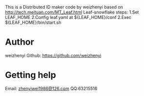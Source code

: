 This is a Distributed ID maker code by weizhenyi based on http://tech.meituan.com/MT_Leaf.html Leaf-snowflake
steps:
1.Set LEAF_HOME
2.Config leaf.yaml at ${LEAF_HOME}/conf
2.Exec ${LEAF_HOME}/bin/start.sh


# Author
weizhenyi
Github: https://github.com/weizhenyi



# Getting help
Email: zhenyiwei1986@126.com
QQ:63215516